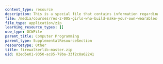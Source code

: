 ```yaml
---
content_type: resource
description: This is a special file that contains information regarding fire walker.
file: /media/courses/res-2-005-girls-who-build-make-your-own-wearables-workshop-spring-2015/82ed5e019350ac8579ba33f2c8a62241_firewalkerlib-master.zip
file_type: application/zip
learning_resource_types: []
ocw_type: OCWFile
parent_title: Computer Programming
parent_type: SupplementalResourceSection
resourcetype: Other
title: firewalkerlib-master.zip
uid: 82ed5e01-9350-ac85-79ba-33f2c8a62241
---
```

